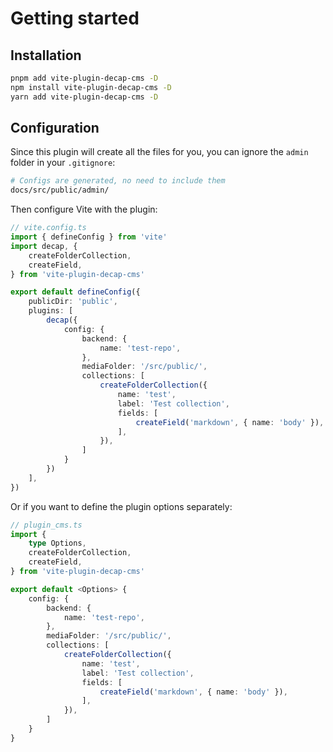 # Getting started

## Installation

```sh
pnpm add vite-plugin-decap-cms -D
npm install vite-plugin-decap-cms -D
yarn add vite-plugin-decap-cms -D
```

## Configuration

Since this plugin will create all the files for you, you can ignore the `admin` folder in your `.gitignore`:

```sh
# Configs are generated, no need to include them
docs/src/public/admin/
```

Then configure Vite with the plugin:

```ts
// vite.config.ts
import { defineConfig } from 'vite'
import decap, {
    createFolderCollection,
    createField,
} from 'vite-plugin-decap-cms'

export default defineConfig({
    publicDir: 'public',
    plugins: [
        decap({
            config: {
                backend: {
                    name: 'test-repo',
                },
                mediaFolder: '/src/public/',
                collections: [
                    createFolderCollection({
                        name: 'test',
                        label: 'Test collection',
                        fields: [
                            createField('markdown', { name: 'body' }),
                        ],
                    }),
                ]
            }
        })
    ],
})
```

Or if you want to define the plugin options separately:

```ts
// plugin_cms.ts
import {
    type Options,
    createFolderCollection,
    createField,
} from 'vite-plugin-decap-cms'

export default <Options> {
    config: {
        backend: {
            name: 'test-repo',
        },
        mediaFolder: '/src/public/',
        collections: [
            createFolderCollection({
                name: 'test',
                label: 'Test collection',
                fields: [
                    createField('markdown', { name: 'body' }),
                ],
            }),
        ]
    }
}
```
